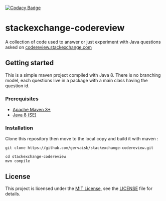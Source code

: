 [![Codacy Badge](https://api.codacy.com/project/badge/Grade/2c9a74f6471e46e3990c23d52662ec39)](https://www.codacy.com/app/gervais-b/stackexchange-codereview?utm_source=github.com&amp;utm_medium=referral&amp;utm_content=gervaisb/stackexchange-codereview&amp;utm_campaign=Badge_Grade)

# stackexchange-codereview

A collection of code used to answer or just experiment with Java questions asked
on [codereview.stackexchange.com](http://codereview.stackexchange.com/questions/tagged/java)

## Getting started
This is a simple maven project compiled with Java 8. There is no branching model,
each questions live in a package with a main class having the question id.

### Prerequisites

+ [Apache Maven 3+](https://maven.apache.org/)
+ [Java 8 (SE)](http://www.oracle.com/technetwork/java/javase/overview/java8-2100321.html)

### Installation

Clone this repository then move to the local copy and build it with maven :

    git clone https://github.com/gervaisb/stackexchange-codereview.git

    cd stackexchange-codereview
    mvn compile  


## License
This project is licensed under the [MIT License](https://opensource.org/licenses/MIT),
see the [LICENSE](LICENSE.txt) file for details.
